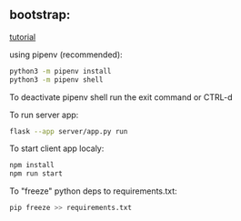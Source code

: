 ## bootstrap:

[tutorial](https://towardsdatascience.com/build-deploy-a-react-flask-app-47a89a5d17d9)

using pipenv (recommended):

```sh
python3 -m pipenv install
python3 -m pipenv shell
```

To deactivate pipenv shell run the exit command or CTRL-d

<!-- python -m venv venv
source venv/bin/activate
pip install -r requirements.txt -->

To run server app:

```sh
flask --app server/app.py run
```

To start client app localy:

```sh
npm install
npm run start
```

To "freeze" python deps to requirements.txt:

```sh
pip freeze >> requirements.txt
```
